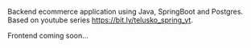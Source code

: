 Backend ecommerce application using Java, SpringBoot and Postgres. Based on youtube series https://bit.ly/telusko_spring_yt. 

Frontend coming soon...
